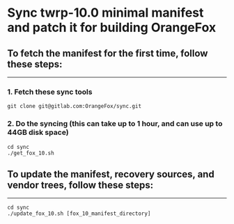 # Sync twrp-10.0 minimal manifest and patch it for building OrangeFox

## To fetch the manifest for the first time, follow these steps: ##
------------------------------------

### 1. Fetch these sync tools ###
	git clone git@gitlab.com:OrangeFox/sync.git

### 2. Do the syncing (this can take up to 1 hour, and can use up to 44GB disk space) ##
	cd sync
	./get_fox_10.sh

## To update the manifest, recovery sources, and vendor trees, follow these steps: ##
----------------------------------
	cd sync
	./update_fox_10.sh [fox_10_manifest_directory]

